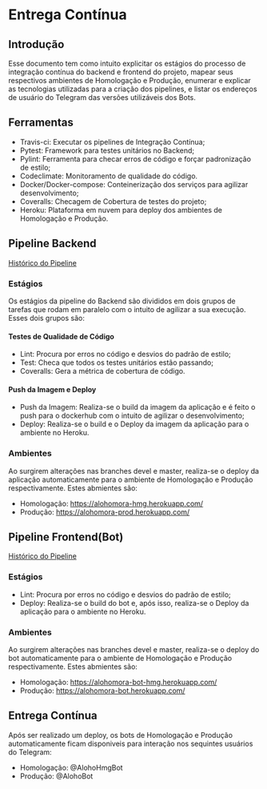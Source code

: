 # Entrega Contínua

## Introdução

Esse documento tem como intuito explicitar os estágios do processo de integração contínua do backend e frontend do projeto, mapear seus respectivos ambientes de Homologação e Produção, enumerar e explicar as tecnologias utilizadas para a criação dos pipelines, e listar os endereços de usuário do Telegram das versões utilizáveis dos Bots.

## Ferramentas

* Travis-ci: Executar os pipelines de Integração Contínua;
* Pytest: Framework para testes unitários no Backend;
* Pylint: Ferramenta para checar erros de código e forçar padronização de estilo;
* Codeclimate: Monitoramento de qualidade do código.
* Docker/Docker-compose: Conteinerização dos serviços para agilizar desenvolvimento;
* Coveralls: Checagem de Cobertura de testes do projeto;
* Heroku: Plataforma em nuvem para deploy dos ambientes de Homologação e Produção.

## Pipeline Backend
[Histórico do Pipeline](https://travis-ci.org/Alohomora-team/AlohomoraAPI/requests)

### Estágios

Os estágios da pipeline do Backend são divididos em dois grupos de tarefas que rodam em paralelo com o intuito de agilizar a sua execução. Esses dois grupos são:

#### Testes de Qualidade de Código
* Lint: Procura por erros no código e desvios do padrão de estilo;
* Test: Checa que todos os testes unitários estão passando;
* Coveralls: Gera a métrica de cobertura de código.

#### Push da Imagem e Deploy
* Push da Imagem: Realiza-se o build da imagem da aplicação e é feito o push para o dockerhub com o intuito de agilizar o desenvolvimento;
* Deploy: Realiza-se o build e o Deploy da imagem da aplicação para o ambiente no Heroku.

### Ambientes

Ao surgirem alterações nas branches devel e master, realiza-se o deploy da aplicação automaticamente para o ambiente de Homologação e Produção respectivamente. Estes abmientes são:

* Homologação: https://alohomora-hmg.herokuapp.com/
* Produção: https://alohomora-prod.herokuapp.com/

## Pipeline Frontend(Bot)
[Histórico do Pipeline](https://travis-ci.org/Alohomora-team/2019.2-AlohomoraBot/requests)

### Estágios

* Lint: Procura por erros no código e desvios do padrão de estilo;
* Deploy: Realiza-se o build do bot e, após isso, realiza-se o Deploy da aplicação para o ambiente no Heroku.

### Ambientes

Ao surgirem alterações nas branches devel e master, realiza-se o deploy do bot automaticamente para o ambiente de Homologação e Produção respectivamente. Estes abmientes são:

* Homologação: https://alohomora-bot-hmg.herokuapp.com/
* Produção: https://alohomora-bot.herokuapp.com/

## Entrega Contínua

Após ser realizado um deploy, os bots de Homologação e Produção automaticamente ficam disponiveis para interação nos sequintes usuários do Telegram:

* Homologação: @AlohoHmgBot
* Produção: @AlohoBot
